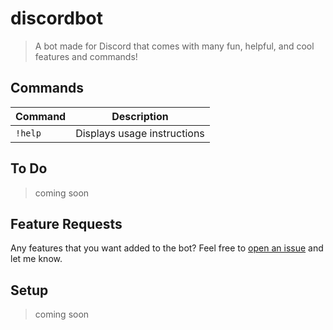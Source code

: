 # discordbot
> A bot made for Discord that comes with many fun, helpful, and cool features and commands!

## Commands
| Command | Description
|---------|-------------|
| `!help` | Displays usage instructions|

## To Do
> coming soon

## Feature Requests
Any features that you want added to the bot? Feel free to [open an issue](https://github.com/lokhinw/discordbot/issues/new) and let me know.
## Setup
> coming soon

